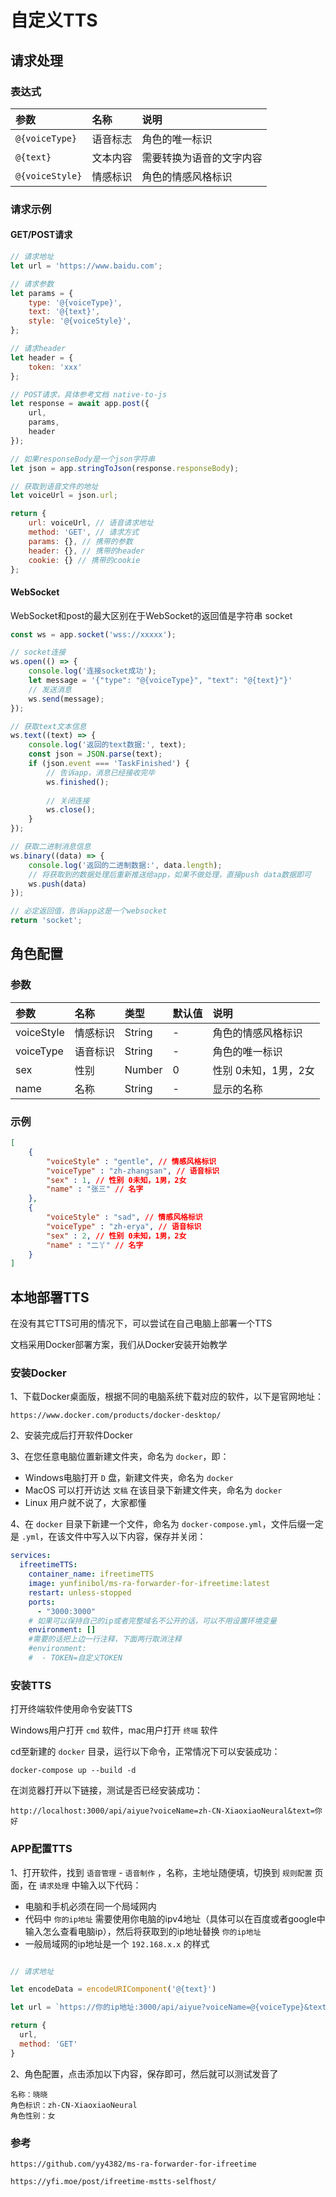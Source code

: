 # 自定义TTS

## 请求处理

### 表达式
| 参数              | 名称   | 说明           |
|:----------------|:-----|:-------------|
| `@{voiceType}`  | 语音标志 | 角色的唯一标识      |
| `@{text}`       | 文本内容 | 需要转换为语音的文字内容 |
| `@{voiceStyle}` | 情感标识 | 角色的情感风格标识 |

### 请求示例

#### GET/POST请求
```javascript
// 请求地址
let url = 'https://www.baidu.com'; 

// 请求参数
let params = {
	type: '@{voiceType}',
	text: '@{text}',
	style: '@{voiceStyle}',
};

// 请求header
let header = {
	token: 'xxx'	
};

// POST请求，具体参考文档 native-to-js
let response = await app.post({
	url,
	params,
	header
});

// 如果responseBody是一个json字符串
let json = app.stringToJson(response.responseBody);

// 获取到语音文件的地址
let voiceUrl = json.url;

return {
	url: voiceUrl, // 语音请求地址
	method: 'GET', // 请求方式
	params: {}, // 携带的参数
	header: {}, // 携带的header
	cookie: {} // 携带的cookie
};
```

#### WebSocket

WebSocket和post的最大区别在于WebSocket的返回值是字符串 socket

```javascript
const ws = app.socket('wss://xxxxx');

// socket连接
ws.open(() => {
    console.log('连接socket成功');
    let message = '{"type": "@{voiceType}", "text": "@{text}"}'
    // 发送消息
    ws.send(message);
});

// 获取text文本信息
ws.text((text) => {
    console.log('返回的text数据:', text);
    const json = JSON.parse(text);
    if (json.event === 'TaskFinished') {
        // 告诉app，消息已经接收完毕
        ws.finished();
        
        // 关闭连接
        ws.close();
    }
});

// 获取二进制消息信息
ws.binary((data) => {
    console.log('返回的二进制数据:', data.length);
    // 将获取到的数据处理后重新推送给app，如果不做处理，直接push data数据即可
    ws.push(data)
});

// 必定返回值，告诉app这是一个websocket
return 'socket';
```

## 角色配置

### 参数

| 参数        | 名称   | 类型     | 默认值 | 说明           |
|:----------|:-----|:-------|:----|:-------------|
| voiceStyle | 情感标识 | String | -   | 角色的情感风格标识  |
| voiceType | 语音标识 | String | -   | 角色的唯一标识      |
| sex       | 性别   | Number | 0   | 性别 0未知，1男，2女 |
| name      | 名称   | String | -   | 显示的名称        |

### 示例
```json
[
    {
        "voiceStyle" : "gentle", // 情感风格标识
        "voiceType" : "zh-zhangsan", // 语音标识
        "sex" : 1, // 性别 0未知，1男，2女
        "name" : "张三" // 名字
    },
    {
	    "voiceStyle" : "sad", // 情感风格标识
        "voiceType" : "zh-erya", // 语音标识
        "sex" : 2, // 性别 0未知，1男，2女
        "name" : "二丫" // 名字
    }
]
```

## 本地部署TTS

在没有其它TTS可用的情况下，可以尝试在自己电脑上部署一个TTS

文档采用Docker部署方案，我们从Docker安装开始教学

### 安装Docker

1、下载Docker桌面版，根据不同的电脑系统下载对应的软件，以下是官网地址：

```
https://www.docker.com/products/docker-desktop/
```

2、安装完成后打开软件Docker

3、在您任意电脑位置新建文件夹，命名为 `docker`，即：

- Windows电脑打开 `D` 盘，新建文件夹，命名为 `docker`
- MacOS 可以打开访达 `文稿` 在该目录下新建文件夹，命名为 `docker`
- Linux 用户就不说了，大家都懂

4、在 `docker` 目录下新建一个文件，命名为 `docker-compose.yml`，文件后缀一定是 `.yml`，在该文件中写入以下内容，保存并关闭：

```yaml linenums="1"
services:
  ifreetimeTTS:
    container_name: ifreetimeTTS
    image: yunfinibol/ms-ra-forwarder-for-ifreetime:latest
    restart: unless-stopped
    ports:
      - "3000:3000"
    # 如果可以保持自己的ip或者完整域名不公开的话，可以不用设置环境变量
    environment: []
    #需要的话把上边一行注释，下面两行取消注释
    #environment:
    #  - TOKEN=自定义TOKEN
```

### 安装TTS

打开终端软件使用命令安装TTS

Windows用户打开 `cmd` 软件，mac用户打开 `终端` 软件

cd至新建的 `docker` 目录，运行以下命令，正常情况下可以安装成功：

```
docker-compose up --build -d
```

在浏览器打开以下链接，测试是否已经安装成功：

```
http://localhost:3000/api/aiyue?voiceName=zh-CN-XiaoxiaoNeural&text=你好
```

### APP配置TTS

1、打开软件，找到 `语音管理` - `语音制作` ，名称，主地址随便填，切换到 `规则配置` 页面，在 `请求处理` 中输入以下代码：

- 电脑和手机必须在同一个局域网内
- 代码中 `你的ip地址` 需要使用你电脑的ipv4地址（具体可以在百度或者google中输入怎么查看电脑ip），然后将获取到的ip地址替换 `你的ip地址`
- 一般局域网的ip地址是一个 `192.168.x.x` 的样式

```javascript linenums="1"

// 请求地址

let encodeData = encodeURIComponent('@{text}')

let url = `https://你的ip地址:3000/api/aiyue?voiceName=@{voiceType}&text=${encodeData}`

return {
  url,
  method: 'GET'
}

```

2、角色配置，点击添加以下内容，保存即可，然后就可以测试发音了
```
名称：晓晓
角色标识：zh-CN-XiaoxiaoNeural
角色性别：女
```

### 参考

```
https://github.com/yy4382/ms-ra-forwarder-for-ifreetime

https://yfi.moe/post/ifreetime-mstts-selfhost/
```

